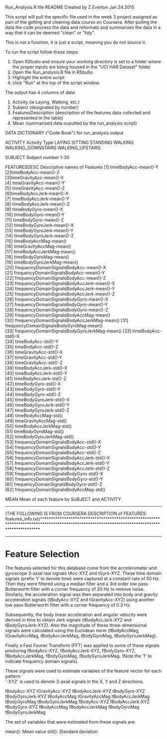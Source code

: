 Run_Analysis.R file README
Created by Z.Everton Jan.24.2015

This script will pull the specific file used in the week 3 project assigned as part of the getting and cleaning data course on Coursera.
After pulling the data the code process the data and reformats and summarizes the data in a way that it can be deemed "clean" or "tidy".

This is not a function, it is just a script, meaning you do not source it. 

To run the script follow these steps:
1. Open RStudio and ensure your working directory is set to a folder where the proper inputs are being housed in the "UCI HAR Dataset" folder
2. Open the Run_analysis.R file in RStudio
3. Highlight the entire script
4. click "Run" at the top of the script window.

The output has 4 columns of data:
1. Activity (ie Laying, Walking, etc.)
2. Subject (designated by number)
3. FeaturesDescription (description of the features data collected and represented in the table)
4. Mean (summarized data ouputted by the run_analysis script)

DATA DICTIONARY ("Code Book") for run_analysis output

ACTIVITY
	Activity Type
	   LAYING
	   SITTING
	   STANDING
	   WALKING
	   WALKING_DOWNSTAIRS
	   WALKING_UPSTAIRS

SUBJECT
	Subject number
	   1-30

FEATURESDESC
	Descriptive names of Features
 	   [1] timeBodyAcc-mean()-Y                         
	   [2]timeBodyAcc-mean()-Z                         
	   [3]timeGravityAcc-mean()-X                     
	   [4] timeGravityAcc-mean()-Y                      
	   [5] timeGravityAcc-mean()-Z                      
	   [6]timeBodyAccJerk-mean()-X                    
	   [7] timeBodyAccJerk-mean()-Y                     
	   [8] timeBodyAccJerk-mean()-Z                     
	   [9] timeBodyGyro-mean()-X                       
	  [10] timeBodyGyro-mean()-Y                        
	  [11] timeBodyGyro-mean()-Z                        
	  [12] timeBodyGyroJerk-mean()-X                   
	  [13] timeBodyGyroJerk-mean()-Y                    
	  [14] timeBodyGyroJerk-mean()-Z                    
	  [15] timeBodyAccMag-mean()                       
	  [16] timeGravityAccMag-mean()                     
	  [17] timeBodyAccJerkMag-mean()                    
	  [18] timeBodyGyroMag-mean()                      
	  [19] timeBodyGyroJerkMag-mean()                   
	  [20] frequencyDomainSignalsBodyAcc-mean()-X       
	  [21] frequencyDomainSignalsBodyAcc-mean()-Y      
	  [22] frequencyDomainSignalsBodyAcc-mean()-Z       
	  [23] frequencyDomainSignalsBodyAccJerk-mean()-X   
	  [24] frequencyDomainSignalsBodyAccJerk-mean()-Y  
	  [25] frequencyDomainSignalsBodyAccJerk-mean()-Z   
	  [26] frequencyDomainSignalsBodyGyro-mean()-X      
	  [27] frequencyDomainSignalsBodyGyro-mean()-Y     
	  [28] frequencyDomainSignalsBodyGyro-mean()-Z      
	  [29] frequencyDomainSignalsBodyAccMag-mean()      
	  [30] frequencyDomainSignalsBodyAccJerkMag-mean() 
	  [31] frequencyDomainSignalsBodyGyroMag-mean()     
	  [32] frequencyDomainSignalsBodyGyroJerkMag-mean() 
	  [33] timeBodyAcc-std()-X                         
	  [34] timeBodyAcc-std()-Y                          
	  [35] timeBodyAcc-std()-Z                          
	  [36] timeGravityAcc-std()-X                      
	  [37] timeGravityAcc-std()-Y                       
  	  [38] timeGravityAcc-std()-Z                       
	  [39] timeBodyAccJerk-std()-X                     
	  [40] timeBodyAccJerk-std()-Y                      
	  [41] timeBodyAccJerk-std()-Z                      
	  [42] timeBodyGyro-std()-X                        
	  [43] timeBodyGyro-std()-Y                         
	  [44] timeBodyGyro-std()-Z                         
	  [45] timeBodyGyroJerk-std()-X                    
	  [46] timeBodyGyroJerk-std()-Y                     
	  [47] timeBodyGyroJerk-std()-Z                     
	  [48] timeBodyAccMag-std()                        
	  [49] timeGravityAccMag-std()                      
	  [50] timeBodyAccJerkMag-std()                     
	  [51] timeBodyGyroMag-std()                       
	  [52] timeBodyGyroJerkMag-std()                    
	  [53] frequencyDomainSignalsBodyAcc-std()-X        
	  [54] frequencyDomainSignalsBodyAcc-std()-Y       
	  [55] frequencyDomainSignalsBodyAcc-std()-Z        
	  [56] frequencyDomainSignalsBodyAccJerk-std()-X    
	  [57] frequencyDomainSignalsBodyAccJerk-std()-Y   
	  [58] frequencyDomainSignalsBodyAccJerk-std()-Z    
	  [59] frequencyDomainSignalsBodyGyro-std()-X       
	  [60] frequencyDomainSignalsBodyGyro-std()-Y      
	  [61] frequencyDomainSignalsBodyGyro-std()-Z       
	  [62] frequencyDomainSignalsBodyAccMag-std()

MEAN
	Mean of each feature by SUBJECT and ACTIVITY	


***************************************************************************************************************************************************************************************************************************
(THE FOLLOWING IS FROM COURSERA DESCRIPTION of FEATURES: features_info.txt)**********************************************************************************************************************************************
***************************************************************************************************************************************************************************************************************************

Feature Selection 
=================

The features selected for this database come from the accelerometer and gyroscope 3-axial raw signals tAcc-XYZ and tGyro-XYZ. These time domain signals (prefix 't' to denote time) were captured at a constant rate of 50 Hz. Then they were filtered using a median filter and a 3rd order low pass Butterworth filter with a corner frequency of 20 Hz to remove noise. Similarly, the acceleration signal was then separated into body and gravity acceleration signals (tBodyAcc-XYZ and tGravityAcc-XYZ) using another low pass Butterworth filter with a corner frequency of 0.3 Hz. 

Subsequently, the body linear acceleration and angular velocity were derived in time to obtain Jerk signals (tBodyAccJerk-XYZ and tBodyGyroJerk-XYZ). Also the magnitude of these three-dimensional signals were calculated using the Euclidean norm (tBodyAccMag, tGravityAccMag, tBodyAccJerkMag, tBodyGyroMag, tBodyGyroJerkMag). 

Finally a Fast Fourier Transform (FFT) was applied to some of these signals producing fBodyAcc-XYZ, fBodyAccJerk-XYZ, fBodyGyro-XYZ, fBodyAccJerkMag, fBodyGyroMag, fBodyGyroJerkMag. (Note the 'f' to indicate frequency domain signals). 

These signals were used to estimate variables of the feature vector for each pattern:  
'-XYZ' is used to denote 3-axial signals in the X, Y and Z directions.

tBodyAcc-XYZ
tGravityAcc-XYZ
tBodyAccJerk-XYZ
tBodyGyro-XYZ
tBodyGyroJerk-XYZ
tBodyAccMag
tGravityAccMag
tBodyAccJerkMag
tBodyGyroMag
tBodyGyroJerkMag
fBodyAcc-XYZ
fBodyAccJerk-XYZ
fBodyGyro-XYZ
fBodyAccMag
fBodyAccJerkMag
fBodyGyroMag
fBodyGyroJerkMag

The set of variables that were estimated from these signals are: 

mean(): Mean value
std(): Standard deviation
